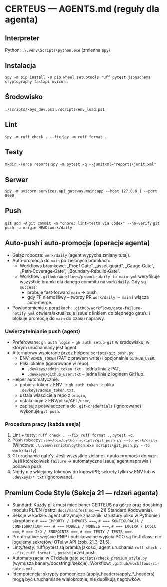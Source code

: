 # CERTEUS — AGENTS.md (reguły dla agenta)

## Interpreter
Python: `.\.venv\Scripts\python.exe` (zmienna `$py`)

## Instalacja
`$py -m pip install -U pip wheel setuptools ruff pytest jsonschema cryptography fastapi uvicorn`

## Środowisko
`./scripts/keys_dev.ps1`
`./scripts/env_load.ps1`

## Lint
`$py -m ruff check . --fix`
`$py -m ruff format .`

## Testy
`mkdir -Force reports`
`$py -m pytest -q --junitxml="reports\junit.xml"`

## Serwer
`$py -m uvicorn services.api_gateway.main:app --host 127.0.0.1 --port 8000`

## Push
`git add -A`
`git commit -m "chore: lint+tests via Codex" --no-verify`
`git push -u origin HEAD:work/daily`

## Auto‑push i auto‑promocja (operacje agenta)

- Gałąź robocza: `work/daily` (agent wypycha zmiany tutaj).
- Auto‑promocja do `main` po zielonych bramkach:
  - Workflows bramkowe: „Proof Gate”, „asset‑guard”, „Gauge‑Gate”, „Path‑Coverage‑Gate”, „Boundary‑Rebuild‑Gate”.
  - Workflow `.github/workflows/promote-daily-to-main.yml` weryfikuje wszystkie bramki dla danego commitu na `work/daily`. Gdy są `success`:
    - próbuje fast‑forward `main` → push,
    - gdy FF niemożliwy – tworzy PR `work/daily → main` i włącza auto‑merge.
- Powiadomienia o porażkach: `.github/workflows/gate-failure-notify.yml` otwiera/aktualizuje Issue z linkiem do błędnego gate’u i blokuje promocję do `main` do czasu naprawy.

### Uwierzytelnianie push (agent)

- Preferowane: `gh auth login` + `gh auth setup-git` w środowisku, w którym uruchamiany jest agent.
- Alternatywy wspierane przez helpera `scripts/git_push.py`:
  - ENV: `ADMIN_TOKEN` (PAT z prawem write) i opcjonalnie `GITHUB_USER`.
  - Pliki lokalne (ignorowane w repo):
    - `.devkeys/admin_token.txt` – jedna linia z PAT,
    - `.devkeys/github_user.txt` – jedna linia z loginem GitHub.
- Helper automatycznie:
  - pobiera token z ENV → `gh auth token` → pliku `.devkeys/admin_token.txt`,
  - ustala właściciela repo z `origin`,
  - ustala login z ENV/pliku/API `/user`,
  - zapisuje poświadczenia do `.git-credentials` (ignorowane) i wykonuje `git push`.

### Procedura pracy (każda sesja)

1) Lint + testy: `ruff check . --fix`, `ruff format .`, `pytest -q`.
2) Push roboczy: `venv/bin/python scripts/git_push.py --to work/daily` (Windows: `.\.venv\Scripts\python.exe scripts\git_push.py --to work/daily`).
3) CI uruchamia gate’y. Jeśli wszystkie zielone → auto‑promocja do `main`. Jeśli którekolwiek `failure` → automatyczne Issue; agent naprawia i ponawia push.
4) Nigdy nie wklejamy tokenów do logów/PR; sekrety tylko w ENV lub w `.devkeys/*.txt` (ignorowane).

## Premium Code Style (Sekcja 21 — rdzeń agenta)

- Standard: Każdy plik musi mieć baner CERTEUS na górze oraz docstring modułu PL/EN (patrz: `docs/manifest.md` — 21) Standard Kodowania).
- Sekcje w kodzie: agent utrzymuje znaczniki struktury pliku w Pythonie i skryptach: `# === IMPORTY / IMPORTS ===`, `# === KONFIGURACJA / CONFIGURATION ===`, `# === MODELE / MODELS ===`, `# === LOGIKA / LOGIC ===`, `# === I/O / ENDPOINTS ===`, `# === TESTY / TESTS ===`.
- Proof‑native: wejście PNIP i publikowalne wyjścia PCO są first‑class; nie logujemy sekretów; OTel w API (zob. 21.3–21.5).
- Linty/testy: ruff/pytest są bramką jakości; agent uruchamia `ruff check . --fix`, `ruff format .`, `pytest` przed push.
- Automatyzacja: w CI działa gate `scripts/check_premium_style.py` (wymusza banery/docstringi/sekcje). Workflow: `.github/workflows/ci-gates.yml`.
- Idempotencja: skrypty pomocnicze (apply_headers/apply_*_headers) mogą być uruchamiane wielokrotnie; nie duplikują nagłówków.
